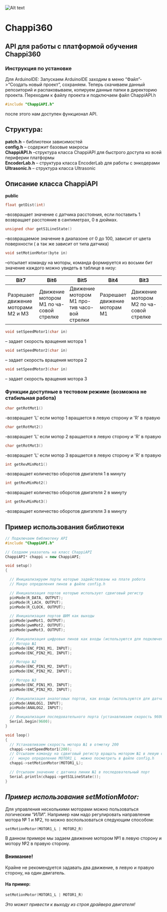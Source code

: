 ![Alt text](https://drive.google.com/open?id=0Bxxvs1Kkmix1UWctU013NDR1Wk0)

# Chappi360
## API для работы с платформой обучения Chappi360

### Инструкция по установке
Для ArduinoIDE:
Запускаем ArduinoIDE заходим в меню “Файл”->“Создать новый проект”, сохраняем.
Теперь скачиваем данный репозиторий и распаковываем, копируем данные папки в директорию проекта.
Переходим к файлу проекта и подключаем файл ChappiAPI.h
```cpp
#include "ChappiAPI.h"
```
после этого нам доступен функционал API.
## Структура:
**patch.h** – библиотеки зависимостей  
**config.h** – содержит базовые макросы  
**ChappiAPI.h** –структура класса ChappiAPI для быстрого доступа ко всей периферии платформы  
**EncoderLab.h** – структура класса EncoderLab для работы с энкодерами  
**Ultrasonic.h** – структура класса Ultrasonic  
## Описание класса ChappiAPI
**public**
```cpp 
float getDist(int) 
```
–возвращает значение с датчика расстояния, если поставить 1 возвращает расстояние в сантиметрах, 0 в дюймах.  
```cpp
unsigned char getS1LineState()
```
–возвращаемое значение в диапазоне от 0 до 100, зависит от цвета поверхности  ( а так же зависит от типа датчика)  
```cpp
void setMotionMotor(byte in)
```
–отсылает команду на моторы, команда формируется из восьми бит значение каждого можно увидеть в таблице в низу:  

| Bit7	                              | Bit6                                    | Bit5                                         | Bit4                          | Bit3                                    | Bit2                                         | Bit1	                                  | Bit0                                         |  
|-------------------------------------|-----------------------------------------|----------------------------------------------|-------------------------------|-----------------------------------------|----------------------------------------------|-----------------------------------------|----------------------------------------------|  
| Разрешает движение моторами M2 и M3 | Движение мотором M1 по ча-совой стрелке | Движение мотором M1 про-тив часо-вой стрелки | Разрешает движение моторам M1 | Движение мотором M2 по ча-совой стрелке | Движение мотором M2 про-тив часо-вой стрелки | Движение мотором M3 по ча-совой стрелке | Движение мотором M3 про-тив часо-вой стрелки |  

```cpp
void setSpeedMotor1(char in)
``` 
– задает скорость вращения мотора 1  
```cpp 
void setSpeedMotor2(char in)
``` 
– задает скорость вращения мотора 2  
```cpp
void setSpeedMotor3(char in)
``` 
– задает скорость вращения мотора 3  
### Функции доступные в тестовом режиме (возможна не стабильная работа)
```cpp 
char getRotMot1()
```
-возвращает 'L' если мотор 1 вращается в левую сторону и 'R' в правую
```cpp
char getRotMot2()
```
-возвращает 'L' если мотор 2 вращается в левую сторону и 'R' в правую
```cpp
char getRotMot3()
```
-возвращает 'L' если мотор 3 вращается в левую сторону и 'R' в правую
```cpp
int getRevMinMot1()
```
-возвращает количество оборотов двигателя 1 в минуту
```cpp
int getRevMinMot2()
```
-возвращает количество оборотов двигателя 2 в минуту
```cpp
int getRevMinMot3()
``` 
-возвращает количество оборотов двигателя 3 в минуту

## Пример использования библиотеки   

```cpp
// Подключаем библиотеку API
#include "ChappiAPI.h"

// Создаем указатель на класс ChappiAPI
ChappiAPI* chappi = new ChappiAPI;

void setup()
{

  // Инициализируем порты которые задействованы на плате робота
  // Макро определения пинов в файле config.h

  // Инициализация портов которые использует сдвиговый регистр
  pinMode(R_DATA, OUTPUT);
  pinMode(R_LACH, OUTPUT);
  pinMode(R_CLOCK, OUTPUT);

  // Инициализация портов ШИМ как выходы
  pinMode(pwmMot1, OUTPUT);
  pinMode(pwmMot2, OUTPUT);
  pinMode(pwmMot3, OUTPUT);

  // Инициализация цифровых пинов как входы (используются для подключения энкодеров)
  // Мотора №1
  pinMode(ENC_PIN1_M1, INPUT);
  pinMode(ENC_PIN2_M1, INPUT);

  // Мотора №2
  pinMode(ENC_PIN1_M2, INPUT);
  pinMode(ENC_PIN2_M2, INPUT);

  // Мотора №3
  pinMode(ENC_PIN1_M3, INPUT);
  pinMode(ENC_PIN2_M3, INPUT);

  // Инициализация аналоговых портов, как входы (используются для датчиков линии)
  pinMode(ANALOG1, INPUT);
  pinMode(ANALOG2, INPUT);

  // Инициализация последовательного порта (устанавливаем скорость 9600 bit/s)
  Serial.begin(9600);
}

void loop()
{
  // Устанавливаем скорость мотора №1 в отметку 200
  chappi->setSpeedMotor1(200);
  // Отсылаем команду на сдвиговый регистр вращать мотором №1 в левую сторону
  //  макро определение MOTOR1_L  можно посмотреть в файле config.h
  chappi->setMotionMotor(MOTOR1_L);

  // Отсылаем значение с датчика линии №1 в последовательный порт
  Serial.println(chappi->getS1LineState());
}
```  

<dl>
	<h2><dt><em>Пример использования setMotionMotor:</em></dt></h2>
</dl>  
Для управления несколькими моторами можно пользоваться логическим “ИЛИ”. 
Например нам надо регулировать направление мотора № 1 и №2, то можно воспользоваться следующим способом:

```cpp
setMotionMotor(MOTOR1_L | MOTOR2_R)
```  
В данном примере мы задаем движение мотором №1 в левую сторону и мотору №2 в правую сторону.
<dl>
<h3>Внимание!</h3>
Крайне не рекомендуется задавать два движение, в левую и правую сторону, на один двигатель.
<h4>На пример:</h4>
</dl>

```cpp  
setMotionMotor(MOTOR1_L | MOTOR1_R)  
```
<dl>
<dt><em>Это может привести к выходу из строя драйвера двигателя!</em></dt>
</dl>  
